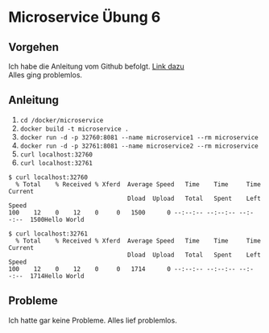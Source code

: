 # Microservice Übung 6

## Vorgehen
Ich habe die Anleitung vom Github befolgt. [Link dazu](https://github.com/mc-b/M300/tree/master/docker/microservice) <br>
Alles ging problemlos.

## Anleitung

1. ```cd /docker/microservice```
2. ```docker build -t microservice .```
3. ```docker run -d -p 32760:8081 --name microservice1 --rm microservice```
4. ```docker run -d -p 32761:8081 --name microservice2 --rm microservice```
5. ```curl localhost:32760```
6. ```curl localhost:32761```
```
$ curl localhost:32760
  % Total    % Received % Xferd  Average Speed   Time    Time     Time  Current
                                 Dload  Upload   Total   Spent    Left  Speed
100    12    0    12    0     0   1500      0 --:--:-- --:--:-- --:--:--  1500Hello World
```
```
$ curl localhost:32761
  % Total    % Received % Xferd  Average Speed   Time    Time     Time  Current
                                 Dload  Upload   Total   Spent    Left  Speed
100    12    0    12    0     0   1714      0 --:--:-- --:--:-- --:--:--  1714Hello World
```
## Probleme
Ich hatte gar keine Probleme. Alles lief problemlos.